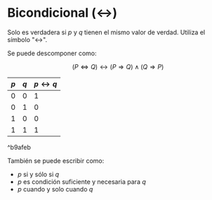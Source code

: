 # Bicondicional (↔)

Solo es verdadera si $p$ y $q$ tienen el mismo valor de verdad. Utiliza el símbolo "$\leftrightarrow$".

Se puede descomponer como:

$$
(P \Leftrightarrow Q) \leftrightarrow (P \Rightarrow Q) \land (Q \Rightarrow P)
$$

| $p$ | $q$ | $p \leftrightarrow q$ |
| --- | --- | --------------------- |
| 0   | 0   | 1                     |
| 0   | 1   | 0                     |
| 1   | 0   | 0                     |
| 1   | 1   | 1                     |

^b9afeb

También se puede escribir como:

- $p$ si y sólo si $q$
- $p$ es condición suficiente y necesaria para $q$
- $p$ cuando y solo cuando $q$
